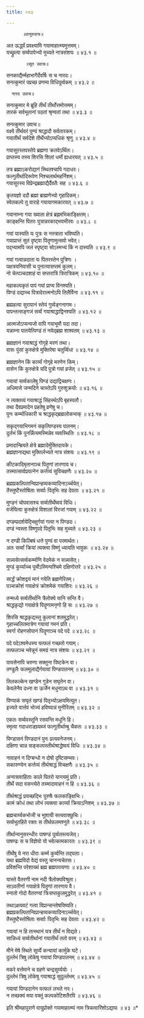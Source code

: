 ```yaml
---
title: ०४३

---
```

          ॥वायुरुवाच॥  
अत ऊर्द्ध्वं प्रवक्ष्यामि गयामाहात्म्यमुत्तमम्।  
यच्छ्रुत्वा सर्व्वपापेभ्यो मुच्यते नात्रसंशयः ॥ ४३.१ ॥  
  
           ॥सूत उवाच॥  
सनकाद्यैर्म्महाभागैर्देवर्षिः स च नारदः।  
सनत्कुमारं पप्रच्छ प्रणम्य विधिपूर्व्वकम् ॥ ४३.२ ॥  
  
      नारद उवाच॥  
सनत्कुमार मे ब्रूहि तीर्थं तीर्थोत्तमोत्तमम्।  
तारकं सर्वभूतानां पठतां श्रृण्वतां तथा ॥ ४३.३ ॥  
  
सनत्कुमार उवाच॥  
वक्ष्ये तीर्थवरं पुण्यं श्राद्धादौ सर्वतारकम्।  
गयातीर्थं सर्वदेशे तीर्थेभ्योऽप्यधिकं श्रृणु ॥ ४३.४ ॥  
  
गयासुरस्तपस्तेपे ब्रह्मणा क्रतवेऽर्थितः।  
प्राप्तस्य तस्य शिरसि शिलां धर्मो ह्यधारयत् ॥ ४३.५ ॥  
  
तत्र ब्रह्माऽकरोद्यागं स्थितश्चापि गदाधरः।  
फल्गुतीर्थादिरूपेण निश्चलार्थमहर्निशम्।  
गयासुरस्य विप्रेन्द्रब्रह्माद्यैर्दैवतैः सह ॥ ४३.६ ॥  
  
कृतयज्ञो ददौ ब्रह्मा ब्राह्मणेभ्यो गृहादिकम्।  
स्वेतकल्पे तु वाराहे गयायागमकारयत् ॥ ४३.७ ॥  
  
गयानाम्ना गया ख्याता क्षेत्रं ब्रह्नमभिकाङ्क्षितम्।  
काङ्क्षन्ति पितरः पुत्रान्नरकाद्भयभीरवः ॥ ४३.८ ॥  
  
गयां यास्यति यः पुत्रः स नस्त्राता भविष्यति।  
गयाप्राप्तं सुतं दृष्ट्वा पितॄणामुत्सवो भवेत्।  
पद्भ्यामपि जलं स्पृष्ट्वा सोऽस्मभ्यं किं न दास्यति ॥ ४३.९ ॥  
  
गयां गत्वान्नदाता यः पितरस्तेन पुत्रिणः ।  
पक्षत्रयनिवासी च पुनात्यासप्तमं कुलम्।  
नो चेत्पञ्चदशाहं वा सप्तरात्रिं त्रिरात्रिकम् ॥ ४३.१० ॥  
  
महाकल्पकृतं पापं गयां प्राप्य विनश्यति।  
पिण्डं दद्याच्च पित्रादेरात्मनोऽपि तिलैर्विना ॥ ४३.११ ॥  
  
ब्रह्महत्या सुरापानं स्तेयं गुर्व्वङ्गनागमः।  
पापन्तत्सङ्गजं सर्व्वं गयाश्राद्धाद्विनश्यति ॥ ४३.१२ ॥  
  
आत्मजोऽप्यन्यजो वापि गयाभूमौ यदा तदा।  
यन्नाम्ना पातयेत्पिण्डं तं नयेद्ब्रह्म शाश्वतम् ॥ ४३.१३ ॥  
  
ब्रह्मज्ञानं गयाश्राद्धं गोगृहे मरणं तथा।  
वासः पुंसां कुरुक्षेत्रे मुक्तिरेषा चतुर्व्विधा ॥ ४३.१४ ॥  
  
ब्रह्मज्ञानेन किं कार्य्यं गोगृहे मरणेन किम्।  
वासेन किं कुरुक्षेत्रे यदि पुत्रो गयां व्रजेत् ॥ ४३.१५ ॥  
  
गयायां सर्व्वकालेषु पिण्डं दद्याद्विचक्षणः।  
अधिमासे जन्मदिने चास्तेऽपि गुरुशुक्रयोः ॥ ४३.१६ ॥  
  
न त्यक्तव्यं गयाश्राद्धं सिंहस्थेऽपि बृहस्पतौ।  
तथा दैवप्रमादेन प्रहतेषु व्रणेषु च।  
पुनः कर्म्माधिकारी च श्राद्धकृद्ब्रह्मलोकभाक् ॥ ४३.१७ ॥  
  
सकृद्गयाभिगमनं सकृत्पिण्डस्य पातनम्।  
दुर्लभं किं पुनर्न्नित्यमस्मिन्नेव व्यवस्थितिः ॥ ४३.१८ ॥  
  
प्रमादान्म्रियते क्षेत्रे ब्रह्मादेर्मुक्तिदायके।  
ब्रह्मज्ञानाद्यथा मुक्तिर्लभ्यते नात्र संशयः ॥ ४३.१९ ॥  
  
कीटकादिमृतानाञ्च पितॄणां तारणाय च।  
तस्मात्सर्व्वप्रयत्नेन कर्त्तव्यं सुविचक्षणैः ॥ ४३.२० ॥  
  
ब्रह्मप्रकल्पितान्विप्रान्हव्यकव्यादिनाऽर्च्चयेत्।  
तैस्तुष्टैस्तोषिताः सर्व्वाः पितृभिः सह देवताः ॥ ४३.२१ ॥  
  
मुण्डनं चोपवासश्च सर्व्वतीर्थेष्वयं विधिः।  
वर्जयित्वा कुरुक्षेत्रं विशालां विरजां गयाम् ॥ ४३.२२ ॥  
  
दण्डम्प्रदर्शयेद्भिक्षुर्गयां गत्वा न पिण्डदः।  
दण्डं न्यस्ता विष्णुपदे पितृभिः सह मुच्यते ॥ ४३.२३ ॥  
  
न दण्डी किल्बिषं धत्ते पुण्यं वा परमार्थतः।  
अतः सर्व्वां क्रियां त्यक्त्वा विष्णुं ध्यायति भावुकः ॥ ४३.२४ ॥  
  
सन्न्यसेत्सर्व्वकर्म्माणि वेदमेकं न सन्न्यसेत्।  
मुण्डं कुर्य्याच्च पूर्व्वेऽस्मिन्पश्चिमे दक्षिणोत्तरे ॥ ४३.२५ ॥  
  
सार्द्धं क्रोशद्वयं मानं गयेति ब्रह्मणेरितम्।  
पञ्चक्रोशं गयाक्षेत्रं क्रोशमेकं गयाशिरः ॥ ४३.२६ ॥  
  
तन्मध्ये सर्व्वतीर्थानि त्रैलोक्ये यानि सन्ति वै।  
श्राद्धकृद्यो गयाक्षेत्रे पितॄणामनृणो हि सः ॥ ४३.२७ ॥  
  
शिरसि श्राद्धकृद्यस्तु कुलानां शतमुद्धरेत्।  
गृहाच्चलितमात्रेण गयायां गमनं प्रति।  
स्वर्गा रोहणसोपानं पितॄणाञ्च पदे पदे ॥ ४३.२८ ॥  
  
पदे पदेऽश्वमेधस्य यत्फलं गच्छतो गयाम्।  
तत्फलञ्च भवेन्नूनं समग्रं नात्र संशयः ॥ ४३.२९ ॥  
  
पायसेनापि चरुणा सक्तुना पिष्टकेन वा।  
तण्डुलैः फलमूलाद्यैर्गयायां पिण्डपातनम् ॥ ४३.३० ॥  
  
तिलकल्केन खण्डेन गुडेन सघृतेन वा।  
केवलेनैव दध्ना वा ऊर्जेन मधुनाऽथ वा ॥ ४३.३१ ॥  
  
पिण्याकं सघृतं खण्डं पितृभ्योऽक्षयमित्युत।  
इज्यते वार्त्तवं भोज्यं हविष्यान्नं मुनीरितम् ॥ ४३.३२ ॥  
  
एकतः सर्व्ववस्तूनि रसवन्ति मधूनि हि।  
स्मृत्वा गदाधराङघ्र्यब्जं फल्गुतीर्थाम्बु चैकतः ॥ ४३.३३ ॥  
  
पिण्डासनं पिण्डदानं पुनः प्रत्यवनेजनम्।  
दक्षिणा चान्न सङ्कल्पस्तीर्थश्राद्धेष्वयं विधिः ॥ ४३.३४ ॥  
  
नावाहनं न दिग्बन्धो न दोषो दृष्टिसम्भवः।  
सकारुण्येन कर्त्तव्यं तीर्थश्राद्धं विचक्षणैः ॥ ४३.३५ ॥  
  
अन्यत्रावाहिताः काले पितरो यान्त्यमुं प्रति।  
तीर्थे सदा वसन्त्येते तस्मादावाहनं न हि ॥ ४३.३६ ॥  
  
तीर्थश्राद्धं प्रयच्छद्भिः पुरुषैः फलकाङ्क्षिभिः।  
कामं क्रोधं तथा लोभं त्यक्त्वा कार्य्या क्रियाऽनिशम् ॥ ४३.३७ ॥  
  
ब्रह्मचार्य्यकभोजी च भूशायी सत्यवाक्छुचिः।  
सर्व्वभूतहिते रक्तः स तीर्थफलमश्नुते ॥ ४३.३८ ॥  
  
तीर्थान्यनुसरन्धीरः पाषण्डं पूर्व्वतस्त्यजेत्।  
पाषण्ढः स च विज्ञेयो यो भवेत्कामकारतः ॥ ४३.३९ ॥  
  
तीर्थेषु ये नरा धीराः कर्म्म कुर्व्वन्ति तद्घताः।  
यथा ब्रह्मविदो वेद्यं वस्तु चानन्यचेतसः।  
प्रविशन्ति परेशाख्यं ब्रह्म ब्रह्मपरायणाः ॥ ४३.४० ॥  
  
यास्ते वैतरणी नाम नदी त्रैलोक्यविश्रुता।  
साऽवतीर्णा गयाक्षेत्रे पितॄणां तारणाय वै।  
स्नातो गोदो वैतरण्यां त्रिःसप्तकुलमुद्धरेत् ॥ ४३.४१ ॥  
  
तथाऽक्षयवटं गत्वा विप्रान्सन्तोषयिष्यति।  
ब्रह्मप्रकल्पितान्विप्रान्हव्यकव्यादिनाऽर्च्चयेत्।  
तैस्तुष्टैस्तोषिताः सर्व्वाः पितृभिः सह देवताः ॥ ४३.४२ ॥  
  
गयायां न हि तत्स्थानं यत्र तीर्थं न विद्यते।  
सान्निध्यं सर्व्वतीर्थानां गयातीर्थं ततो वरम् ॥ ४३.४३ ॥  
  
मीने मेषे स्थिते सूर्य्ये कन्यायां कार्मुके घटे।  
दुर्ल्लभं त्रिषु लोकेषु गयायां पिण्डपातनम् ॥ ४३.४४ ॥  
  
मकरे वर्त्तमाने च ग्रहणे चन्द्रसूर्य्ययोः ।  
दुर्ल्लभं त्रिषु लोकेषु गयाश्राद्धं सुदुर्ल्लभम् ॥ ४३.४५ ॥  
  
गयायां पिण्डदानेन यत्फलं लभते नरः।  
न तच्छक्यं मया वक्तुं कल्पकोटिशतैरपि ॥ ४३.४६ ॥  
  
इति श्रीमहापुराणे वायुप्रोक्ते गयामाहात्म्यं नाम त्रिचत्वारिंशोऽद्यायः ॥ ४३ ॥*